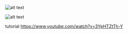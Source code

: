 ![alt text](https://i.imgur.com/MbPQb5P.png)

![alt text](https://i.imgur.com/Ndap6ZB.png)

tutorial https://www.youtube.com/watch?v=3YeHTZtTh-Y
